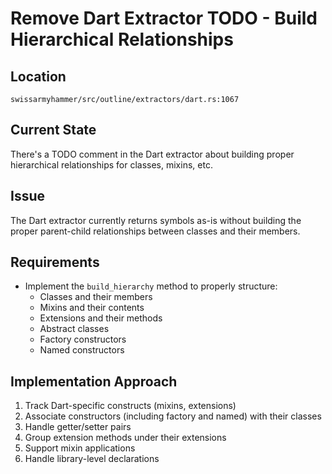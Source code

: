 # Remove Dart Extractor TODO - Build Hierarchical Relationships

## Location
`swissarmyhammer/src/outline/extractors/dart.rs:1067`

## Current State
There's a TODO comment in the Dart extractor about building proper hierarchical relationships for classes, mixins, etc.

## Issue
The Dart extractor currently returns symbols as-is without building the proper parent-child relationships between classes and their members.

## Requirements
- Implement the `build_hierarchy` method to properly structure:
  - Classes and their members
  - Mixins and their contents
  - Extensions and their methods
  - Abstract classes
  - Factory constructors
  - Named constructors

## Implementation Approach
1. Track Dart-specific constructs (mixins, extensions)
2. Associate constructors (including factory and named) with their classes
3. Handle getter/setter pairs
4. Group extension methods under their extensions
5. Support mixin applications
6. Handle library-level declarations